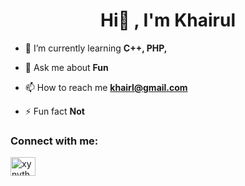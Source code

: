 <h1 align="center">Hi👋 , I'm Khairul</h1>

- 🌱 I’m currently learning **C++, PHP,**

- 💬 Ask me about **Fun**

- 📫 How to reach me **khairl@gmail.com**

- ⚡ Fun fact **Not**

<h3 align="left">Connect with me:</h3>
<p align="left">
<a href="https://instagram.com/xynvthkhrl_" target="blank"><img align="center" src="https://raw.githubusercontent.com/rahuldkjain/github-profile-readme-generator/master/src/images/icons/Social/instagram.svg" alt="xynvthkhrl_" height="30" width="40" /></a>
</p>
